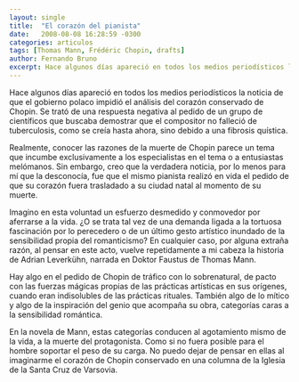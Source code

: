 ```yaml
---
layout: single
title:  "El corazón del pianista"
date:   2008-08-08 16:28:59 -0300
categories: articulos
tags: [Thomas Mann, Frédéric Chopin, drafts]
author: Fernando Bruno
excerpt: Hace algunos días apareció en todos los medios periodísticos la noticia de que el gobierno polaco impidió el análisis del corazón conservado de Chopin.
---
```


Hace algunos días apareció en todos los medios periodísticos la noticia de que el gobierno polaco impidió el análisis del corazón conservado de Chopin. Se trató de una respuesta negativa al pedido de un grupo de científicos que buscaba demostrar que el compositor no falleció de tuberculosis, como se creía hasta ahora, sino debido a una fibrosis quística.

Realmente, conocer las razones de la muerte de Chopin parece un tema que incumbe exclusivamente a los especialistas en el tema o a entusiastas melómanos. Sin embargo, creo que la verdadera noticia, por lo menos para mí que la desconocía, fue que el mismo pianista realizó en vida el pedido de que su corazón fuera trasladado a su ciudad natal al momento de su muerte.

Imagino en esta voluntad un esfuerzo desmedido y conmovedor por aferrarse a la vida. ¿O se trata tal vez de una demanda ligada a la tortuosa fascinación por lo perecedero o de un último gesto artístico inundado de la sensibilidad propia del romanticismo? En cualquier caso, por alguna extraña razón, al pensar en este acto, vuelve repetidamente a mi cabeza la historia de Adrian Leverkühn, narrada en Doktor Faustus de Thomas Mann.

Hay algo en el pedido de Chopin de tráfico con lo sobrenatural, de pacto con las fuerzas mágicas propias de las prácticas artísticas en sus orígenes, cuando eran indisolubles de las prácticas rituales. También algo de lo mítico y algo de la inspiración del genio que acompaña su obra, categorías caras a la sensibilidad romántica.

En la novela de Mann, estas categorías conducen al agotamiento mismo de la vida, a la muerte del protagonista. Como si no fuera posible para el hombre soportar el peso de su carga. No puedo dejar de pensar en ellas al imaginarme el corazón de Chopin conservado en una columna de la Iglesia de la Santa Cruz de Varsovia.
